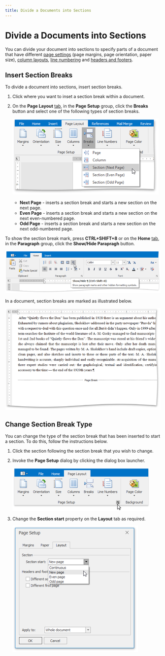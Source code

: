```yaml
---
title: Divide a Documents into Sections
---
```

# Divide a Documents into Sections
You can divide your document into sections to specify parts of a document that have different [page settings](adjust-page-settings.md) (page margins, page orientation, paper size), [column layouts](lay-out-text-in-columns.md), [line numbering](add-line-numbers.md) and [headers and footers](../header-and-footer.md).

## Insert Section Breaks
To divide a document into sections, insert section breaks.
1. Click where you want to inset a section break within a document.
2. On the **Page Layout** [ tab](../text-editor-ui/ribbon-interface.md), in the **Page Setup** group, click the **Breaks** button and select one of the following types of section breaks.
	
	![RTEInsertSectionBreak](../../../images/img121268.png)
	* **Next Page** - inserts a section break and starts a new section on the next page.
	* **Even Page** - inserts a section break and starts a new section on the next even-numbered page.
	* **Odd Page** - inserts a section break and starts a new section on the next odd-numbered page.

To show the section break mark, press **CTRL+SHIFT+8** or on the **Home** [ tab](../text-editor-ui/ribbon-interface.md), in the **Paragraph** group, click the **Show/Hide Parapragh** button.

![RTEShowHideParagraph](../../../images/img121269.png)

In a document, section breaks are marked as illustrated below.

![RTEBreakSectionMark](../../../images/img121270.png)

## Change Section Break Type
You can change the type of the section break that has been inserted to start a section. To do this, follow the instructions below.
1. Click the section following the section break that you wish to change.
2. Invoke the **Page Setup** dialog by clicking the dialog box launcher.
	
	![RTEPageSetupDialog_invoke](../../../images/img128736.png)
3. Сhange the **Section start** property on the **Layout** tab as required.
	
	![RTEChangeSectionStart](../../../images/img121271.png)